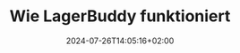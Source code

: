 ---
title: "Wie LagerBuddy funktioniert"
date: 2024-07-26T14:05:16+02:00
tags: []
featured_image: ""
description: ""
headless: true
draft: false
params:
    subtitle: ""
--- 